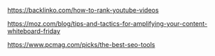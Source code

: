 https://backlinko.com/how-to-rank-youtube-videos

https://moz.com/blog/tips-and-tactics-for-amplifying-your-content-whiteboard-friday

https://www.pcmag.com/picks/the-best-seo-tools

